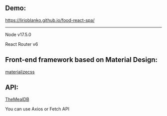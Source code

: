 ## Demo:
<https://lirioblanko.github.io/food-react-spa/>

***
Node v17.5.0

React Router v6

## Front-end framework based on Material Design:

[materializecss](https://materializecss.com/)

## API:  

[TheMealDB](https://themealdb.com/api.php)

You can use Axios or Fetch API
